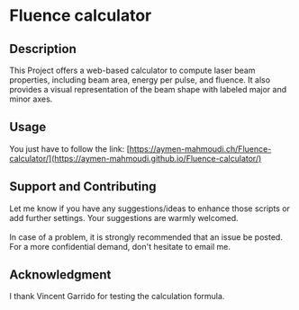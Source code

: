# Fluence calculator

## Description
This Project offers a web-based calculator to compute laser beam properties, including beam area, energy per pulse, and fluence. It also provides a visual representation of the beam shape with labeled major and minor axes.

## Usage
You just have to follow the link: [https://aymen-mahmoudi.ch/Fluence-calculator/](https://aymen-mahmoudi.github.io/Fluence-calculator/)

## Support and Contributing
Let me know if you have any suggestions/ideas to enhance those scripts or add further settings. Your suggestions are warmly welcomed.
<br><br>
In case of a problem, it is strongly recommended that an issue be posted. For a more confidential demand, don't hesitate to email me.

## Acknowledgment
I thank Vincent Garrido for testing the calculation formula.  


